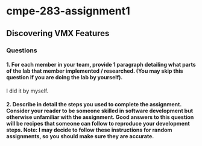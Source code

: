 # cmpe-283-assignment1
## Discovering VMX Features
### Questions

#### 1. For each member in your team, provide 1 paragraph detailing what parts of the lab that member implemented / researched. (You may skip this question if you are doing the lab by yourself).
I did it by myself.

#### 2. Describe in detail the steps you used to complete the assignment. Consider your reader to be someone skilled in software development but otherwise unfamiliar with the assignment. Good answers to this question will be recipes that someone can follow to reproduce your development steps. Note: I may decide to follow these instructions for random assignments, so you should make sure they are accurate.
